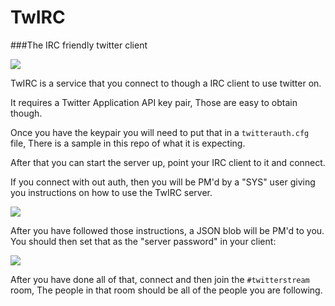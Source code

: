 TwIRC
=====

###The IRC friendly twitter client

![](http://i.imgur.com/m75cnMK.png)

TwIRC is a service that you connect to though a IRC client to use twitter on.

It requires a Twitter Application API key pair, Those are easy to obtain though.

Once you have the keypair you will need to put that in a `twitterauth.cfg` file, There is a sample in this repo of what it is expecting.

After that you can start the server up, point your IRC client to it and connect.

If you connect with out auth, then you will be PM'd by a "SYS" user giving you instructions on how to use the TwIRC server.

![](http://i.imgur.com/BqsXwKJ.png)

After you have followed those instructions, a JSON blob will be PM'd to you. You should then set that as the "server password" in your client:

![](http://i.imgur.com/mmYY0nR.png)

After you have done all of that, connect and then join the `#twitterstream` room, The people in that room should be all of the people you are following.
